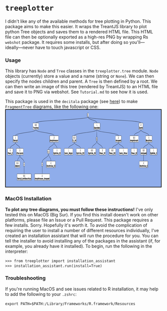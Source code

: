 # `treeplotter`
I didn't like any of the available methods for tree plotting in Python. This package aims to make this easier. It wraps the TreantJS library to plot python Tree objects and saves them to a rendered HTML file. This HTML file can then be optionally exported as a high-res PNG by wrapping Rs ``webshot`` package. It requires some installs, but after doing so you'll––ideally––never have to touch javascript or CSS. 

### Usage
This library has `Node` and `Tree` classes in the `treeplotter.tree` module. `Node` objects (currently) store a value and a name (string or `None`). We can then specify the nodes children and parent. A `Tree` is then defined by a root. We can then write an image of this tree (rendered by TreantJS) to an HTML file and save it to PNG via webshot. See `Tutorial.md` to see how it is used. 

This package is used in the `decitala` package (see [here](https://github.com/Luke-Poeppel/decitala)) to make `FragmentTree` diagrams, like the following one:
<img src="Prosodic_Tree.png" height="250" width="715" style="border: 2px solid">

### MacOS Installation
**To plot any tree diagrams, you must follow these instructions!**
I've only tested this on MacOS (Big Sur). If you find this install doesn't work on other platforms, please file an Issue or a Pull Request. This package requires a few installs. Sorry. Hopefully it's worth it. To avoid the complication of requiring the user to install a number of different resources individually, I've created an installation assistant that will run the procedure for you. You can tell the installer to avoid installing any of the packages in the assistant (if, for example, you already have it installed). To begin, run the following in the interpreter:
```
>>> from treeplotter import installation_assistant
>>> installation_assistant.run(install=True)
```

### Troubleshooting
If you're running MacOS and see issues related to R installation, it may help to add the following to your `.zshrc`:
```
export PATH=$PATH:/Library/Frameworks/R.framework/Resources
```